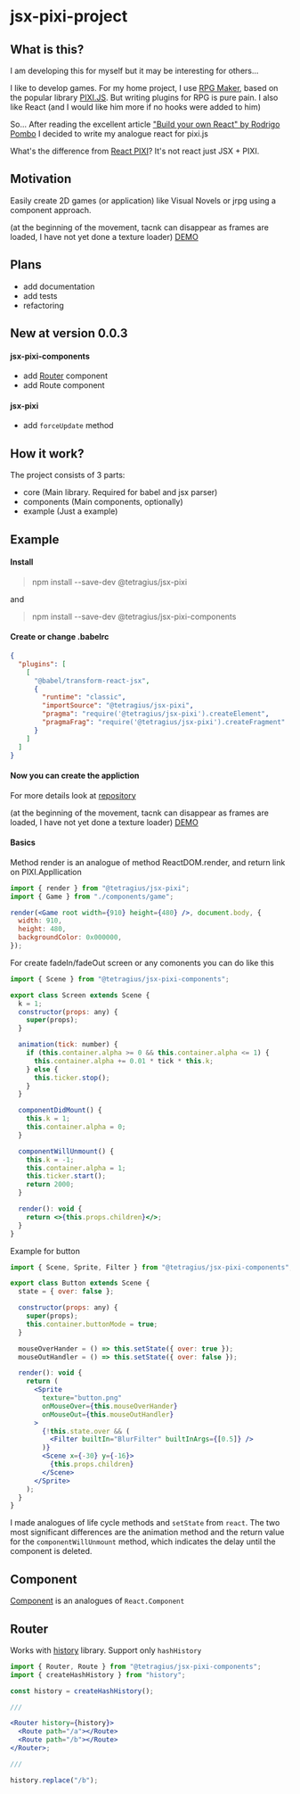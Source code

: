 # jsx-pixi-project

## What is this?

I am developing this for myself but it may be interesting for others...

I like to develop games. For my home project, I use [RPG Maker](https://www.rpgmakerweb.com/), based on the popular library [PIXI.JS](https://www.pixijs.com/). But writing plugins for RPG is pure pain.
I also like React (and I would like him more if no hooks were added to him)

So... After reading the excellent article ["Build your own React" by Rodrigo Pombo](https://pomb.us/build-your-own-react/) I decided to write my analogue react for pixi.js

What's the difference from [React PIXI](https://reactpixi.org/)? It's not react just JSX + PIXI.

## Motivation

Easily create 2D games (or application) like Visual Novels or jrpg using a component approach.

(at the beginning of the movement, tacnk can disappear as frames are loaded, I have not yet done a texture loader)
[DEMO](https://tetragius.github.io/jsx-pixi-project/packages/example/dist/)

## Plans

- add documentation
- add tests
- refactoring

## New at version 0.0.3

#### jsx-pixi-components

- add [Router](#router) component
- add Route component

#### jsx-pixi

- add `forceUpdate` method

## How it work?

The project consists of 3 parts:

- core (Main library. Required for babel and jsx parser)
- components (Main components, optionally)
- example (Just a example)

## Example

#### Install

> npm install --save-dev @tetragius/jsx-pixi

and

> npm install --save-dev @tetragius/jsx-pixi-components

#### Create or change .babelrc

```json
{
  "plugins": [
    [
      "@babel/transform-react-jsx",
      {
        "runtime": "classic",
        "importSource": "@tetragius/jsx-pixi",
        "pragma": "require('@tetragius/jsx-pixi').createElement",
        "pragmaFrag": "require('@tetragius/jsx-pixi').createFragment"
      }
    ]
  ]
}
```

#### Now you can create the appliction

For more details look at [repository](https://github.com/Tetragius/jsx-pixi-project/tree/master/packages/example/src)

(at the beginning of the movement, tacnk can disappear as frames are loaded, I have not yet done a texture loader)
[DEMO](https://tetragius.github.io/jsx-pixi-project/packages/example/dist/)

#### Basics

Method render is an analogue of method ReactDOM.render, and return link on PIXI.Appllication

```jsx
import { render } from "@tetragius/jsx-pixi";
import { Game } from "./components/game";

render(<Game root width={910} height={480} />, document.body, {
  width: 910,
  height: 480,
  backgroundColor: 0x000000,
});
```

For create fadeIn/fadeOut screen or any comonents you can do like this

```jsx
import { Scene } from "@tetragius/jsx-pixi-components";

export class Screen extends Scene {
  k = 1;
  constructor(props: any) {
    super(props);
  }

  animation(tick: number) {
    if (this.container.alpha >= 0 && this.container.alpha <= 1) {
      this.container.alpha += 0.01 * tick * this.k;
    } else {
      this.ticker.stop();
    }
  }

  componentDidMount() {
    this.k = 1;
    this.container.alpha = 0;
  }

  componentWillUnmount() {
    this.k = -1;
    this.container.alpha = 1;
    this.ticker.start();
    return 2000;
  }

  render(): void {
    return <>{this.props.children}</>;
  }
}
```

Example for button

```jsx
import { Scene, Sprite, Filter } from "@tetragius/jsx-pixi-components";

export class Button extends Scene {
  state = { over: false };

  constructor(props: any) {
    super(props);
    this.container.buttonMode = true;
  }

  mouseOverHander = () => this.setState({ over: true });
  mouseOutHandler = () => this.setState({ over: false });

  render(): void {
    return (
      <Sprite
        texture="button.png"
        onMouseOver={this.mouseOverHander}
        onMouseOut={this.mouseOutHandler}
      >
        {!this.state.over && (
          <Filter builtIn="BlurFilter" builtInArgs={[0.5]} />
        )}
        <Scene x={-30} y={-16}>
          {this.props.children}
        </Scene>
      </Sprite>
    );
  }
}
```

I made analogues of life cycle methods and `setState` from `react`.
The two most significant differences are the animation method and the return value for the `componentWillUnmount` method, which indicates the delay until the component is deleted.

## Component

[Component](https://github.com/Tetragius/jsx-pixi-project/blob/master/packages/core/src/component/component.ts) is an analogues of `React.Component`

## Router

Works with [history](https://github.com/ReactTraining/history#readme) library.
Support only `hashHistory`

```jsx
import { Router, Route } from "@tetragius/jsx-pixi-components";
import { createHashHistory } from "history";

const history = createHashHistory();

///

<Router history={history}>
  <Route path="/a"></Route>
  <Route path="/b"></Route>
</Router>;

///

history.replace("/b");
```
